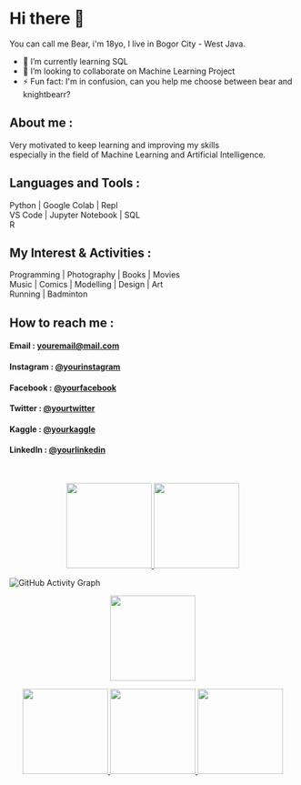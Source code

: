 # Hi there 👋 

You can call me Bear, i'm 18yo, I live in Bogor City - West Java.
- 🌱 I’m currently learning SQL
- 👯 I’m looking to collaborate on Machine Learning Project
- ⚡ Fun fact: I'm in confusion, can you help me choose between bear and knightbearr?

## About me :

Very motivated to keep learning and improving my skills<br>
especially in the field of Machine Learning and Artificial Intelligence.

## Languages and Tools :

Python | Google Colab | Repl <br>
VS Code | Jupyter Notebook | SQL  
R

## My Interest & Activities :

Programming | Photography | Books | Movies <br>
Music | Comics | Modelling | Design | Art <br>
Running | Badminton 

## How to reach me :

#### Email : [youremail@mail.com](azmimuis3312@gmail.com)
#### Instagram : [@yourinstagram](https://www.instagram.com/knightbearr/)
#### Facebook : [@yourfacebook](https://web.facebook.com/profile.php?id=100010820350486)
#### Twitter : [@yourtwitter](https://twitter.com/Knightbearr)
#### Kaggle : [@yourkaggle](https://www.kaggle.com/knightbearr)
#### LinkedIn : [@yourlinkedin](https://www.linkedin.com/in/azmi-muis-22a092200/)

<br>

<p align="center">
<a href="https://github.com/knightbearr">
  <img height="150em" src="https://github-readme-stats-eight-theta.vercel.app/api?username=knightbearr&show_icons=true&theme=bear&include_all_commits=true&count_private=true"/>
  <img height="150em" src="https://github-readme-stats-eight-theta.vercel.app/api/top-langs/?username=knightbearr&layout=compact&langs_count=8&theme=bear"/>
</a>

 ![GitHub Activity Graph](https://activity-graph.herokuapp.com/graph?username=knightbearr&theme=github)
 
  <p align="center">
<a href="https://github.com/knightbearr">
  <img height="150em" src="https://github-readme-streak-stats.herokuapp.com/?user=knightbearr&theme=bear"/>
</a>

<p align="center">
<a href="https://www.kaggle.com/knightbearr">  
  <img height="150cm" src="https://road-to-kaggle-grandmaster.vercel.app/api/badges/Knightbearr/dataset"/>
  <img height="150cm" src="https://road-to-kaggle-grandmaster.vercel.app/api/badges/Knightbearr/notebook"/>
  <img height="150cm" src="https://road-to-kaggle-grandmaster.vercel.app/api/badges/Knightbearr/discussion"/>
 </a>  
<!--
**knightbearr/knightbearr** is a ✨ _special_ ✨ repository because its `README.md` (this file) appears on your GitHub profile.

Here are some ideas to get you started:

- Hi, my name is Muhamad Azmi Muis, I'm from Bogor City, West Java, and I'm 18yo ...
- 🌱 I’m currently learning ...
- 👯 I’m looking to collaborate on ...
- 🤔 I’m looking for help with ...
- 💬 Ask me about ...
- 📫 How to reach me: ...
- 😄 Pronouns: ...
- ⚡ Fun fact: ...
-->
